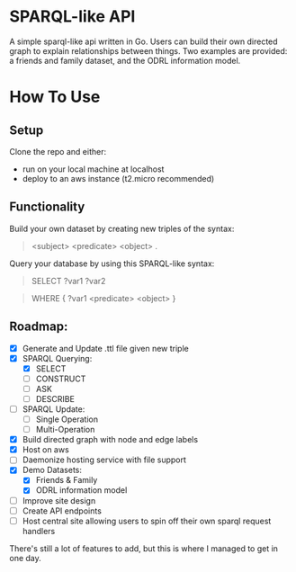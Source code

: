 # SPARQL-like API
A simple sparql-like api written in Go.
Users can build their own directed graph to explain relationships between things. Two examples are provided: a friends and family dataset, and the ODRL information model.

# How To Use
## Setup
Clone the repo and either:
 - run on your local machine at localhost
 - deploy to an aws instance (t2.micro recommended)
## Functionality
Build your own dataset by creating new triples of the syntax:
> \<subject\> \<predicate\> \<object\> .

Query your database by using this SPARQL-like syntax:
> SELECT ?var1 ?var2

> WHERE { ?var1 \<predicate\> \<object\> }

## Roadmap:
 - [x] Generate and Update .ttl file given new triple
 - [x] SPARQL Querying:
    - [x] SELECT
    - [ ] CONSTRUCT
    - [ ] ASK
    - [ ] DESCRIBE
 - [ ] SPARQL Update:
    - [ ] Single Operation
    - [ ] Multi-Operation
 - [x] Build directed graph with node and edge labels
 - [x] Host on aws
 - [ ] Daemonize hosting service with file support
 - [x] Demo Datasets:
    - [x] Friends & Family
    - [x] ODRL information model
 - [ ] Improve site design
 - [ ] Create API endpoints
 - [ ] Host central site allowing users to spin off their own sparql request handlers

There's still a lot of features to add, but this is where I managed to get in one day.